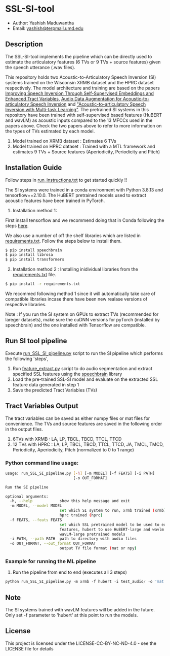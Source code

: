 # SSL-SI-tool

* Author: Yashish Maduwantha
* Email: yashish@terpmail.umd.edu

## Description
The SSL-SI-tool implements the pipeline which can be directly used to estimate the articulatory features (6 TVs or 9 TVs + source features) given the speech utterance (.wav files).

This repository holds two Acoustic-to-Articulatory Speech Inversion (SI) systems trained on the Wisconsin XRMB dataset and the HPRC dataset respectively. The model architecture and training are based on the papers [Improving Speech Inversion Through Self-Supervised Embeddings and Enhanced Tract Variables](https://ieeexplore.ieee.org/abstract/document/10715399), [Audio Data Augmentation for Acoustic-to-articulatory Speech Inversion](https://arxiv.org/abs/2205.13086) and ["Acoustic-to-articulatory Speech Inversion with Multi-task Learning"](https://www.isca-speech.org/archive/pdfs/interspeech_2022/siriwardena22_interspeech.pdf). The pretrained SI systems in this repository have been trained with self-supervised based features (HuBERT and wavLM) as acoustic inputs compared to the 13 MFCCs used in the papers above. Check the two papers above to refer to more information on the types of TVs estimated by each model. 

1. Model trained on XRMB dataset : Estimates 6 TVs
2. Model trained on HPRC dataset : Trained with a MTL framework and estimates 9 TVs + Source features (Aperiodicity, Periodicity and Pitch)

## Installation Guide

Follow steps in [run_instructions.txt](run_instructions.txt) to get started quickly !!

The SI systems were trained in a conda environment with Python 3.8.13 and tensorflow==2.10.0. The HuBERT pretrained models used to extract acoustic features have been trained in PyTorch.

1. Installation method 1:

First install tensorflow and we recommend doing that in Conda following the steps [here](https://www.tensorflow.org/install/pip).

We also use a number of off the shelf libraries which are listed in [requirements.txt](requirements.txt). Follow the steps below to install them.

```bash
$ pip install speechbrain
$ pip install librosa
$ pip install transformers
```

2. Installation method 2 : Installing inidividual libraries from the [requirements.txt](requirements.txt) file.
```bash
$ pip install -r requirements.txt
```

We recommed following method 1 since it will automatically take care of compatible libraries incase there have been new realase versions of respective libraries.

Note : If you run the SI system on GPUs to extract TVs (recommended for lareger datasets), make sure the cuDNN versions for pyTorch (installed by speechbrain) and the one installed with Tensorflow are compatible.

## Run SI tool pipeline

Execute [run_SSL_SI_pipeline.py](run_SSL_SI_pipeline.py) script 
to run the SI pipeline which performs the following 'steps',

1. Run [feature_extract.py](feature_extract.py) script to do audio segmentation and extract specified SSL features using the [speechbrain](https://github.com/speechbrain/speechbrain/) library
2. Load the pre-trained SSL-SI model and evaluate on the extracted SSL feature data generated in step 1 
3. Save the predicted Tract Variables (TVs)

## Tract Variables Output

The tract variables can be saved as either numpy files or mat files for convenience. The TVs and source features are saved in the following order in the output files.

1. 6TVs with XRMB : LA, LP, TBCL, TBCD, TTCL, TTCD
2. 12 TVs with HPRC : LA, LP, TBCL, TBCD, TTCL, TTCD, JA, TMCL, TMCD, Periodicity, Aperiodicity, Pitch (normalized to 0 to 1 range)

### Python command line usage:
```bash
usage: run_SSL_SI_pipeline.py [-h] [-m MODEL] [-f FEATS] [-i PATH]
                              [-o OUT_FORMAT]

Run the SI pipeline

optional arguments:
  -h, --help            show this help message and exit
  -m MODEL, --model MODEL
                        set which SI system to run, xrmb trained (xrmb) or
                        hprc trained (hprc)
  -f FEATS, --feats FEATS
                        set which SSL pretrained model to be used to extract
                        features, hubert to use HuBERT-large and wavlm to use
                        wavLM-large pretrained models
  -i PATH, --path PATH  path to directory with audio files
  -o OUT_FORMAT, --out_format OUT_FORMAT
                        output TV file format (mat or npy)

```

### Example for running the ML pipeline

1. Run the pipeline from end to end (executes all 3 steps)
```python
python run_SSL_SI_pipeline.py -m xrmb -f hubert -i test_audio/ -o 'mat'
```

## Note

The SI systems trained with wavLM features will be added in the future. Only set -f parameter to 'hubert' at this point to run the models. 

## License
This project is licensed under the LICENSE-CC-BY-NC-ND-4.0 - see the LICENSE file for details
